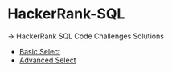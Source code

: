 # HackerRank-SQL
-> HackerRank SQL Code Challenges Solutions

* [Basic Select](https://github.com/anandnbarai/HackerRank-SQL/Basic_Select)
* [Advanced Select](https://github.com/anandnbarai/HackerRank-SQL/Advance_Select)
